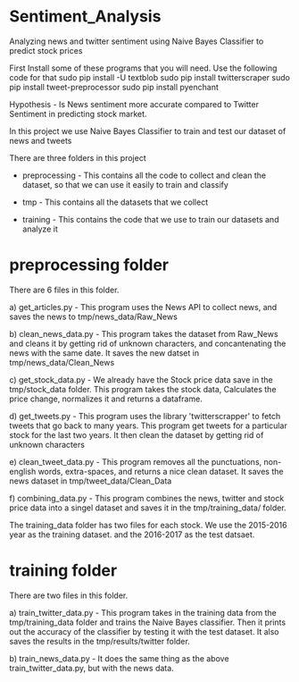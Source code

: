 # Sentiment_Analysis
Analyzing news and twitter sentiment using Naive Bayes Classifier to predict stock prices

First Install some of these programs that you will need.
Use the following code for that
	sudo pip install -U textblob
	sudo pip install twitterscraper
	sudo pip install tweet-preprocessor
	sudo pip install pyenchant
	
Hypothesis - Is News sentiment more accurate compared to Twitter Sentiment in predicting stock market.

In this project we use Naive Bayes Classifier to train and test our dataset of news and tweets

There are three folders in this project
- preprocessing - This contains all the code to collect and clean the dataset, so that we can use it easily to train and classify

- tmp - This contains all the datasets that we collect

- training - This contains the code that we use to train our datasets and analyze it

# preprocessing folder

There are 6 files in this folder.

a) get_articles.py - This program uses the News API to collect news, and saves the news to tmp/news_data/Raw_News

b) clean_news_data.py - This program takes the dataset from Raw_News and cleans it by getting rid of unknown characters, and concantenating the news with the same date. It saves the new datset in tmp/news_data/Clean_News
						
c) get_stock_data.py - We already have the Stock price data save in the tmp/stock_data folder. This program takes the stock data, Calculates the price change, normalizes it and returns a dataframe.
						
d) get_tweets.py - This program uses the library 'twitterscrapper' to fetch tweets that go back to many years. This program get tweets for a particular stock for the last two years. It then clean the dataset by getting rid of unknown characters
						
e) clean_tweet_data.py - This program removes all the punctuations, non-english words, extra-spaces, and returns a nice clean dataset. It saves the news dataset in tmp/tweet_data/Clean_Data
						
f) combining_data.py - This program combines the news, twitter and stock price data into a singel dataset and saves it in the tmp/training_data/ folder.
						
The training_data folder has two files for each stock. We use the 2015-2016 year as the training dataset. and the 2016-2017 as the test datsaet.
	
# training folder
There are two files in this folder.

a) train_twitter_data.py - This program takes in the training data from the tmp/training_data folder and trains the Naive Bayes classifier. Then it prints out the accuracy of the classifier by testing it with the test dataset. It also saves the results in the tmp/results/twitter folder. 

b) train_news_data.py - It does the same thing as the above train_twitter_data.py, but with the news data.
